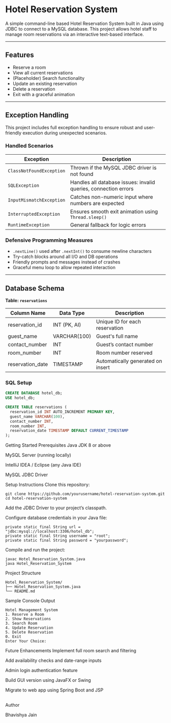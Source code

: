 # Hotel Reservation System

A simple command-line based Hotel Reservation System built in Java using JDBC to connect to a MySQL database. This project allows hotel staff to manage room reservations via an interactive text-based interface.

---

## Features

- Reserve a room  
- View all current reservations  
- (Placeholder) Search functionality  
- Update an existing reservation  
- Delete a reservation  
- Exit with a graceful animation  

---

## Exception Handling

This project includes full exception handling to ensure robust and user-friendly execution during unexpected scenarios.

### Handled Scenarios

| Exception                | Description                                                     |
|--------------------------|-----------------------------------------------------------------|
| `ClassNotFoundException` | Thrown if the MySQL JDBC driver is not found                    |
| `SQLException`           | Handles all database issues: invalid queries, connection errors |
| `InputMismatchException` | Catches non-numeric input where numbers are expected            |
| `InterruptedException`   | Ensures smooth exit animation using `Thread.sleep()`            |
| `RuntimeException`       | General fallback for logic errors                               |

### Defensive Programming Measures

- `.nextLine()` used after `.nextInt()` to consume newline characters  
- Try-catch blocks around all I/O and DB operations  
- Friendly prompts and messages instead of crashes  
- Graceful menu loop to allow repeated interaction  

---

## Database Schema

**Table: `reservations`**

| Column Name      | Data Type     | Description                          |
|------------------|---------------|--------------------------------------|
| reservation_id   | INT (PK, AI)  | Unique ID for each reservation       |
| guest_name       | VARCHAR(100)  | Guest's full name                    |
| contact_number   | INT           | Guest’s contact number               |
| room_number      | INT           | Room number reserved                 |
| reservation_date | TIMESTAMP     | Automatically generated on insert    |

### SQL Setup

```sql
CREATE DATABASE hotel_db;
USE hotel_db;

CREATE TABLE reservations (
  reservation_id INT AUTO_INCREMENT PRIMARY KEY,
  guest_name VARCHAR(100),
  contact_number INT,
  room_number INT,
  reservation_date TIMESTAMP DEFAULT CURRENT_TIMESTAMP
);
```
Getting Started
Prerequisites
Java JDK 8 or above

MySQL Server (running locally)

IntelliJ IDEA / Eclipse (any Java IDE)

MySQL JDBC Driver

Setup Instructions
Clone this repository:
```
git clone https://github.com/yourusername/hotel-reservation-system.git
cd hotel-reservation-system
```
Add the JDBC Driver to your project’s classpath.

Configure database credentials in your Java file:
```
private static final String url = "jdbc:mysql://localhost:3306/hotel_db";
private static final String username = "root";
private static final String password = "yourpassword";
```
Compile and run the project:
```
javac Hotel_Reservation_System.java
java Hotel_Reservation_System
```
Project Structure
```
Hotel_Reservation_System/
├── Hotel_Reservation_System.java
└── README.md
```
Sample Console Output
```
Hotel Management System
1. Reserve a Room
2. Show Reservations
3. Search Room
4. Update Reservation
5. Delete Reservation
0. Exit
Enter Your Choice:
```
Future Enhancements
Implement full room search and filtering

Add availability checks and date-range inputs

Admin login authentication feature

Build GUI version using JavaFX or Swing

Migrate to web app using Spring Boot and JSP

## 
Author 

Bhavishya Jain

